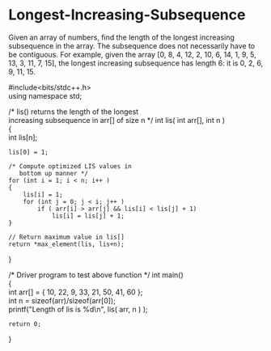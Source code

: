 # Longest-Increasing-Subsequence
Given an array of numbers, find the length of the longest increasing subsequence in the array. The subsequence does not necessarily have to be contiguous.  For example, given the array [0, 8, 4, 12, 2, 10, 6, 14, 1, 9, 5, 13, 3, 11, 7, 15], the longest increasing subsequence has length 6: it is 0, 2, 6, 9, 11, 15.

#include<bits/stdc++.h>  
using namespace std; 
    
/* lis() returns the length of the longest   
  increasing subsequence in arr[] of size n */
int lis( int arr[], int n )  
{  
    int lis[n]; 
   
    lis[0] = 1;    
  
    /* Compute optimized LIS values in  
       bottom up manner */
    for (int i = 1; i < n; i++ )  
    { 
        lis[i] = 1; 
        for (int j = 0; j < i; j++ )   
            if ( arr[i] > arr[j] && lis[i] < lis[j] + 1)  
                lis[i] = lis[j] + 1;  
    } 
  
    // Return maximum value in lis[] 
    return *max_element(lis, lis+n); 
}  
    
/* Driver program to test above function */
int main()  
{  
    int arr[] = { 10, 22, 9, 33, 21, 50, 41, 60 };  
    int n = sizeof(arr)/sizeof(arr[0]);  
    printf("Length of lis is %d\n", lis( arr, n ) );  
  
    return 0;  
}
